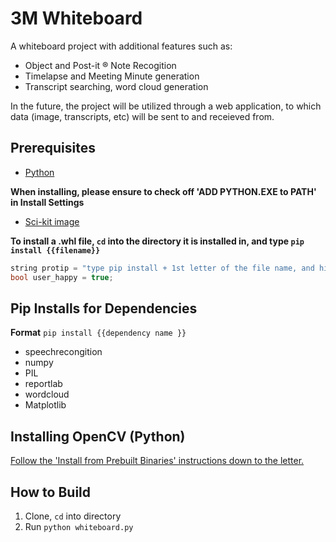 # 3M Whiteboard

A whiteboard project with additional features such as:
* Object and Post-it ® Note Recogition
* Timelapse and Meeting Minute generation
* Transcript searching, word cloud generation

In the future, the project will be utilized through a web application, to which data (image, transcripts, etc) will be sent to and receieved from.

## Prerequisites

*  [Python](https://www.python.org/download/releases/2.7/)
   
**When installing, please ensure to check off 'ADD PYTHON.EXE to PATH' in Install Settings**
  
* [Sci-kit image](http://www.lfd.uci.edu/~gohlke/pythonlibs/#scikit-image)

**To install a .whl file, `cd` into the directory it is installed in, and type `pip install {{filename}}`** 

```cpp 
string protip = "type pip install + 1st letter of the file name, and hit tab until you see the filename pop up";
bool user_happy = true;
```
  
## Pip Installs for Dependencies

**Format** `pip install {{dependency name }}`

* speechrecongition
* numpy
* PIL
* reportlab
* wordcloud
* Matplotlib

## Installing OpenCV (Python)

[Follow the 'Install from Prebuilt Binaries' instructions down to the letter.](http://docs.opencv.org/3.1.0/d5/de5/tutorial_py_setup_in_windows.html)

## How to Build
1. Clone, `cd` into directory
2. Run `python whiteboard.py`
